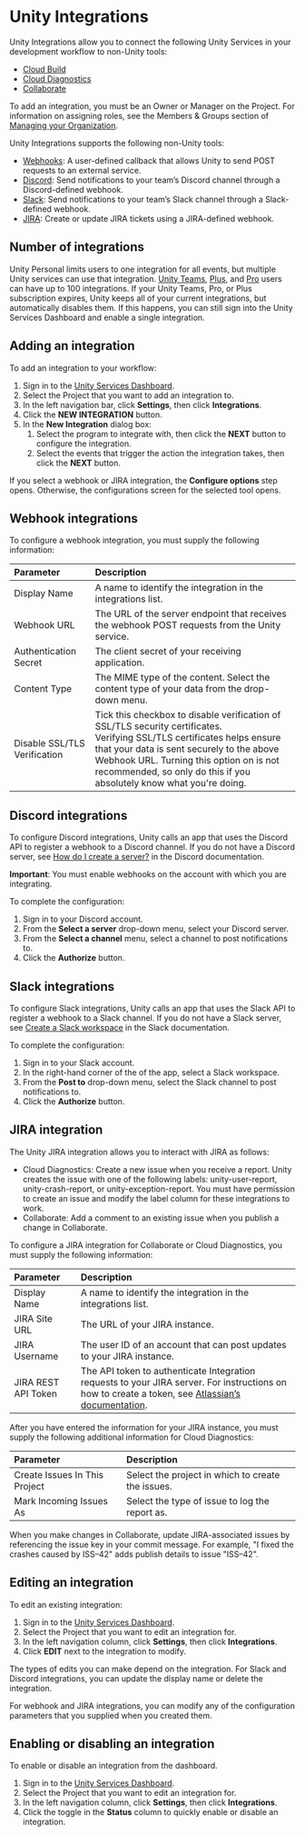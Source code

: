 # Unity Integrations

Unity Integrations allow you to connect the following Unity Services in your development workflow to non-Unity tools:

* [Cloud Build](UnityCloudBuild)
* [Cloud Diagnostics](https://unitytech.github.io/clouddiagnostics/)
* [Collaborate](UnityCollaborate)

To add an integration, you must be an Owner or Manager on the Project. For information on assigning roles, see the Members & Groups section of [Managing your Organization](OrgsManagingyourOrganization).

Unity Integrations supports the following non-Unity tools:

* [Webhooks](#webhooks): A user-defined callback that allows Unity to send POST requests to an external service.
* [Discord](#discord): Send notifications to your team’s Discord channel through a Discord-defined webhook.
* [Slack](#slack): Send notifications to your team’s Slack channel through a Slack-defined webhook.
* [JIRA](#jira): Create or update JIRA tickets using a JIRA-defined webhook.

## Number of integrations

Unity Personal limits users to one integration for all events, but multiple Unity services can use that integration. [Unity Teams](https://unity3d.com/teams), [Plus](https://store.unity.com/products/unity-plus), and [Pro](https://store.unity.com/products/unity-pro) users can have up to 100 integrations. If your Unity Teams, Pro, or Plus subscription expires, Unity keeps all of your current integrations, but automatically disables them. If this happens, you can still sign into the Unity Services Dashboard and enable a single integration.

## Adding an integration

To add an integration to your workflow:

1. Sign in to the [Unity Services Dashboard](https://developer.cloud.unity3d.com/).
2. Select the Project that you want to add an integration to.
3. In the left navigation bar, click __Settings__, then click __Integrations__.
4. Click the __NEW INTEGRATION__ button.
5. In the __New Integration__ dialog box:
    1.  Select the program to integrate with, then click the __NEXT__ button to configure the integration.
    2.  Select the events that trigger the action the integration takes, then click the __NEXT__ button.

If you select a webhook or JIRA integration, the __Configure options__ step opens. Otherwise, the configurations screen for the selected tool opens.

<a name="webhooks"></a>
## Webhook integrations

To configure a webhook integration, you must supply the following information:

| Parameter| Description |
|:---|:---| 
| Display Name| A name to identify the integration in the integrations list. |
| Webhook URL| The URL of the server endpoint that receives the webhook POST requests from the Unity service. |
| Authentication Secret| The client secret of your receiving application. |
| Content Type| The MIME type of the content. Select the content type of your data from the drop-down menu. |
| Disable SSL/TLS Verification| Tick this checkbox to disable verification of SSL/TLS security certificates. <br/> Verifying SSL/TLS certificates helps ensure that your data is sent securely to the above Webhook URL. Turning this option on is not recommended, so only do this if you absolutely know what you're doing. |

<a name="discord"></a>
## Discord integrations

To configure Discord integrations, Unity calls an app that uses the Discord API to register a webhook to a Discord channel. If you do not have a Discord server, see [How do I create a server?](https://support.discordapp.com/hc/en-us/articles/204849977-How-do-I-create-a-server-) in the Discord documentation. 

**Important**: You must enable webhooks on the account with which you are integrating.

To complete the configuration:

1. Sign in to your Discord account.
2. From the __Select a server__ drop-down menu, select your Discord server.
3. From the __Select a channel__ menu, select a channel to post notifications to.
4. Click the __Authorize__ button.

<a name="slack"></a>
## Slack integrations

To configure Slack integrations, Unity calls an app that uses the Slack API to register a webhook to a Slack channel. If you do not have a Slack server, see [Create a Slack workspace](https://get.slack.help/hc/en-us/articles/206845317-Create-a-Slack-workspace) in the Slack documentation.

To complete the configuration:

1. Sign in to your Slack account.
2. In the right-hand corner of the of the app, select a Slack workspace.
3. From the __Post to__ drop-down menu, select the Slack channel to post notifications to.
4. Click the __Authorize__ button.

<a name="jira"></a>
## JIRA integration

The Unity JIRA integration allows you to interact with JIRA as follows:

* Cloud Diagnostics: Create a new issue when you receive a report. Unity creates the issue with one of the following labels: unity-user-report, unity-crash-report, or unity-exception-report. You must have permission to create an issue and modify the label column for these integrations to work.
* Collaborate: Add a comment to an existing issue when you publish a change in Collaborate.

To configure a JIRA integration for Collaborate or Cloud Diagnostics, you must supply the following information:

| Parameter| Description |
|:---|:---| 
| Display Name| A name to identify the integration in the integrations list. |
| JIRA Site URL| The URL of your JIRA instance. |
| JIRA Username| The user ID of an account that can post updates to your JIRA instance. |
| JIRA REST API Token| The API token to authenticate Integration requests to your JIRA server. For instructions on how to create a token, see [Atlassian’s documentation](https://confluence.atlassian.com/cloud/api-tokens-938839638.html). |

After you have entered the information for your JIRA instance, you must supply the following additional information for Cloud Diagnostics:

| Parameter| Description |
|:---|:---| 
| Create Issues In This Project| Select the project in which to create the issues. |
| Mark Incoming Issues As| Select the type of issue to log the report as. |

When you make changes in Collaborate, update JIRA-associated issues by referencing the issue key in your commit message. For example, "I fixed the crashes caused by ISS–42" adds publish details to issue "ISS–42".

## Editing an integration

To edit an existing integration:

1. Sign in to the [Unity Services Dashboard](https://developer.cloud.unity3d.com/).
2. Select the Project that you want to edit an integration for.
3. In the left navigation column, click __Settings__, then click __Integrations__.
4. Click __EDIT__ next to the integration to modify.

The types of edits you can make depend on the integration. For Slack and Discord integrations, you can update the display name or delete the integration.

For webhook and JIRA integrations, you can modify any of the configuration parameters that you supplied when you created them.

##  Enabling or disabling an integration

To enable or disable an integration from the dashboard.

1. Sign in to the [Unity Services Dashboard](https://developer.cloud.unity3d.com/).
2. Select the Project that you want to edit an integration for.
3. In the left navigation column, click __Settings__, then click __Integrations__.
4. Click the toggle in the __Status__ column to quickly enable or disable an integration.

